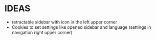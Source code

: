 # IDEAS
- retractable sidebar with icon in the left upper corner
- Cookies to set settings like opened sidebar and language (settings in navigation right upper corner)